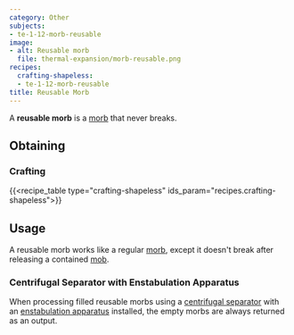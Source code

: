 ```yaml
---
category: Other
subjects:
- te-1-12-morb-reusable
image:
- alt: Reusable morb
  file: thermal-expansion/morb-reusable.png
recipes:
  crafting-shapeless:
  - te-1-12-morb-reusable
title: Reusable Morb
---
```


A **reusable morb** is a [morb](../morb/) that never breaks.


Obtaining
---------

### Crafting
{{<recipe_table type="crafting-shapeless" ids_param="recipes.crafting-shapeless">}}


Usage
-----

A reusable morb works like a regular [morb](../morb/), except it doesn't
break after releasing a contained [mob](https://minecraft.gamepedia.com/Mob).

### Centrifugal Separator with Enstabulation Apparatus
When processing filled reusable morbs using a [centrifugal
separator](../centrifugal-separator/) with an
[enstabulation
apparatus](../augment-enstabulation-apparatus/) installed,
the empty morbs are always returned as an output.
